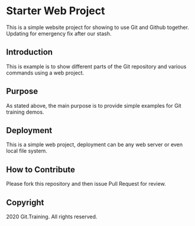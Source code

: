 # Starter Web Project

This is a simple website project for showing to use Git and Github together.
Updating for emergency fix after our stash.

## Introduction

This is example is to show different parts of the Git repository and various commands using a web project.

## Purpose

As stated above, the main purpose is to provide simple examples for Git training demos.

## Deployment

This is a simple web project, deployment can be any web server or even local file system.

## How to Contribute

Please fork this repository and then issue Pull Request for review.

## Copyright

2020 Git.Training. All rights reserved.